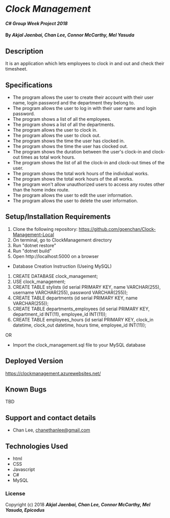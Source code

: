 # _Clock Management_

#### _C# Group Week Project 2018_

#### By _**Akjal Jaenbai, Chan Lee, Connor McCarthy, Mel Yasuda**_

## Description
It is an application which lets employees to clock in and out and check their timesheet. 

## Specifications
* The program allows the user to create their account with their user name, login password and the department they belong to.
* The program allows the user to log in with their user name and login password.
* The program shows a list of all the employees.
* The program shows a list of all the departments.
* The program allows the user to clock in.
* The program allows the user to clock out.
* The program shows the time the user has clocked in.
* The program shows the time the user has clocked out.
* The program shows the duration between the user's clock-in and clock-out times as total work hours.
* The program shows the list of all the clock-in and clock-out times of the user.
* The program shows the total work hours of the individual works.
* The program shows the total work hours of the all works.
* The program won't allow unauthorized users to access any routes other than the home index route.
* The program allows the user to edit the user information.
* The program allows the user to delete the user information.

## Setup/Installation Requirements
1. Clone the following repository: https://github.com/goenchan/Clock-Management-Local
2. On terminal, go to ClockManagement directory
3. Run "dotnet restore"
4. Run "dotnet build"
5. Open http://localhost:5000 on a browser

* Database Creation Instruction (Useing MySQL)
1. CREATE DATABASE clock_management;
2. USE clock_management;
3. CREATE TABLE stylists (id serial PRIMARY KEY, name VARCHAR(255), username VARCHAR(255), password VARCHAR(255));
4. CREATE TABLE departments (id serial PRIMARY KEY, name VARCHAR(255));
5. CREATE TABLE departments_employees (id serial PRIMARY KEY, department_id INT(11), employee_id INT(11));
6. CREATE TABLE employees_hours (id serial PRIMARY KEY, clock_in datetime, clock_out datetime, hours time, employee_id INT(11));

OR

* Import the clock_management.sql file to your MySQL database

## Deployed Version
https://clockmanagement.azurewebsites.net/

## Known Bugs
TBD

## Support and contact details
* Chan Lee, chanethanlee@gmail.com

## Technologies Used
* html
* CSS
* Javascript
* C#
* MySQL

### License

Copyright (c) 2018 **_Akjal Jaenbai, Chan Lee, Connor McCarthy, Mel Yasuda, Epicodus_**
